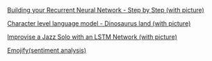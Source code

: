 [Building your Recurrent Neural Network - Step by Step (with picture)](https://nbviewer.jupyter.org/github/Kulbear/deep-learning-coursera/blob/master/Sequence%20Models/Building%20a%20Recurrent%20Neural%20Network%20-%20Step%20by%20Step%20-%20v2.ipynb)

[Character level language model - Dinosaurus land (with picture)](https://nbviewer.jupyter.org/github/Kulbear/deep-learning-coursera/blob/master/Sequence%20Models/Dinosaurus%20Island%20--%20Character%20level%20language%20model%20final%20-%20v3.ipynb)

[Improvise a Jazz Solo with an LSTM Network (with picture)](https://nbviewer.jupyter.org/github/gemaatienza/Deep-Learning-Coursera/blob/master/5.%20Sequence%20Models/Improvise%20a%20Jazz%20Solo%20with%20an%20LSTM%20Network%20-%20v3.ipynb)

[Emojify(sentiment analysis)](https://nbviewer.jupyter.org/github/enggen/Deep-Learning-Coursera/blob/master/Sequence%20Models/Week2/Emojify/Emojify%20-%20v2.ipynb)
